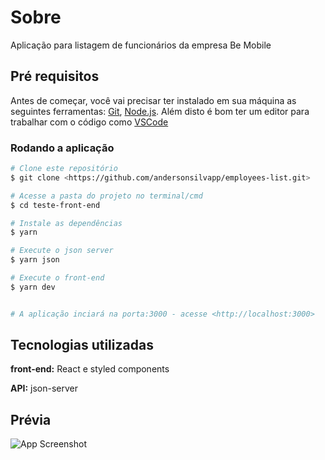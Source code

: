 
# Sobre

Aplicação para listagem de funcionários da empresa Be Mobile


## Pré requisitos

Antes de começar, você vai precisar ter instalado em sua máquina as seguintes ferramentas:
[Git](https://git-scm.com), [Node.js](https://nodejs.org/en/). 
Além disto é bom ter um editor para trabalhar com o código como [VSCode](https://code.visualstudio.com/)

### Rodando a aplicação

```bash
# Clone este repositório
$ git clone <https://github.com/andersonsilvapp/employees-list.git>

# Acesse a pasta do projeto no terminal/cmd
$ cd teste-front-end

# Instale as dependências
$ yarn

# Execute o json server
$ yarn json

# Execute o front-end
$ yarn dev


# A aplicação inciará na porta:3000 - acesse <http://localhost:3000>
```
    
## Tecnologias utilizadas

**front-end:** React e styled components

**API:** json-server


## Prévia

![App Screenshot](https://user-images.githubusercontent.com/10015538/139973248-04043c73-86fe-41c3-b7c1-e18c84d296cf.png)

